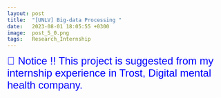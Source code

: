 ```yaml
---
layout: post
title:  "[UNLV] Big-data Processing "
date:   2023-08-01 18:05:55 +0300
image:  post_5_0.png
tags:   Research_Internship  
---
```


<div class="notice--yellow">
   <span style="font-size: 24px; color: blue; font-family: Arial;">
      💜 Notice !! 
      This project is suggested from my internship experience in Trost, Digital mental health company.  
   </span>
</div>
